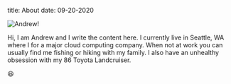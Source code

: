 title: About
date: 09-20-2020

![Andrew!][my_sweet_photo]

Hi, I am Andrew and I write the content here.  I currently live in Seattle, WA where I for a major cloud computing company.
When not at work you can usually find me fishing or hiking with my family. I also have an unhealthy obsession with my 
86 Toyota Landcruiser.  

😆

[my_sweet_photo]: {static}/images/HotPhotoOfMe.jpg